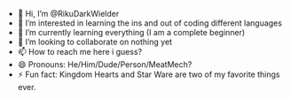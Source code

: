 - 👋 Hi, I’m @RikuDarkWielder
- 👀 I’m interested in learning the ins and out of coding different languages
- 🌱 I’m currently learning everything (I am a complete beginner)
- 💞️ I’m looking to collaborate on nothing yet
- 📫 How to reach me here i guess?
- 😄 Pronouns: He/Him/Dude/Person/MeatMech?
- ⚡ Fun fact: Kingdom Hearts and Star Ware are two of my favorite things ever.

<!---
RikuDarkWielder/RikuDarkWielder is a ✨ special ✨ repository because its `README.md` (this file) appears on your GitHub profile.
You can click the Preview link to take a look at your changes.
--->
